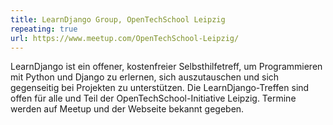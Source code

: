 ```yaml
---
title: LearnDjango Group, OpenTechSchool Leipzig
repeating: true
url: https://www.meetup.com/OpenTechSchool-Leipzig/
---
```


LearnDjango ist ein offener, kostenfreier Selbsthilfetreff, um Programmieren mit Python und Django zu erlernen, sich auszutauschen und sich gegenseitig bei Projekten zu unterstützen. Die LearnDjango-Treffen sind offen für alle und Teil der OpenTechSchool-Initiative Leipzig. Termine werden auf Meetup und der Webseite bekannt gegeben.
